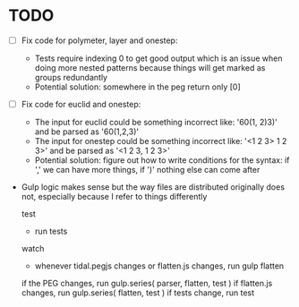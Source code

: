 TODO
===

- [ ] Fix code for polymeter, layer and onestep:
  - Tests require indexing 0 to get good output which is an issue when doing more nested patterns because things will get marked as groups redundantly
  - Potential solution: somewhere in the peg return only [0]

- [ ] Fix code for euclid and onestep:
  - The input for euclid could be something incorrect like: '60(1, 2)3)' and be parsed as '60(1,2,3)'
  - The input for onestep could be something incorrect like: '<1 2 3> 1 2 3>' and be parsed as '<1 2 3, 1 2 3>'
  - Potential solution: figure out how to write conditions for the syntax: if ',' we can have more things, if ')' nothing else can come after



- Gulp logic makes sense but the way files are distributed originally does not, especially because I refer to things differently



  test
    - run tests

  watch
    - whenever tidal.pegjs changes or
      flatten.js changes, run gulp flatten


  if the PEG changes, run gulp.series( parser, flatten, test )
  if flatten.js changes, run gulp.series( flatten, test )
  if tests change, run test
